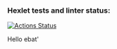 ### Hexlet tests and linter status:
[![Actions Status](https://github.com/marmadukeone/php-project-9/workflows/hexlet-check/badge.svg)](https://github.com/marmadukeone/php-project-9/actions)

Hello ebat'

